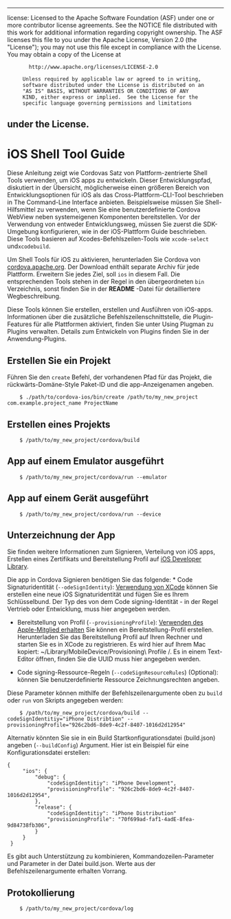 * * *

license: Licensed to the Apache Software Foundation (ASF) under one or more contributor license agreements. See the NOTICE file distributed with this work for additional information regarding copyright ownership. The ASF licenses this file to you under the Apache License, Version 2.0 (the "License"); you may not use this file except in compliance with the License. You may obtain a copy of the License at

           http://www.apache.org/licenses/LICENSE-2.0
    
         Unless required by applicable law or agreed to in writing,
         software distributed under the License is distributed on an
         "AS IS" BASIS, WITHOUT WARRANTIES OR CONDITIONS OF ANY
         KIND, either express or implied.  See the License for the
         specific language governing permissions and limitations
    

## under the License.

# iOS Shell Tool Guide

Diese Anleitung zeigt wie Cordovas Satz von Plattform-zentrierte Shell Tools verwenden, um iOS apps zu entwickeln. Dieser Entwicklungspfad, diskutiert in der Übersicht, möglicherweise einen größeren Bereich von Entwicklungsoptionen für iOS als das Cross-Plattform-CLI-Tool beschrieben in The Command-Line Interface anbieten. Beispielsweise müssen Sie Shell-Hilfsmittel zu verwenden, wenn Sie eine benutzerdefinierte Cordova WebView neben systemeigenen Komponenten bereitstellen. Vor der Verwendung von entweder Entwicklungsweg, müssen Sie zuerst die SDK-Umgebung konfigurieren, wie in der iOS-Plattform Guide beschrieben. Diese Tools basieren auf Xcodes-Befehlszeilen-Tools wie `xcode-select` und`xcodebuild`.

Um Shell Tools für iOS zu aktivieren, herunterladen Sie Cordova von [cordova.apache.org][1]. Der Download enthält separate Archiv für jede Plattform. Erweitern Sie jedes Ziel, soll `ios` in diesem Fall. Die entsprechenden Tools stehen in der Regel in den übergeordneten `bin` Verzeichnis, sonst finden Sie in der **README** -Datei für detailliertere Wegbeschreibung.

 [1]: http://cordova.apache.org

Diese Tools können Sie erstellen, erstellen und Ausführen von iOS-apps. Informationen über die zusätzliche Befehlszeilenschnittstelle, die Plugin-Features für alle Plattformen aktiviert, finden Sie unter Using Plugman zu Plugins verwalten. Details zum Entwickeln von Plugins finden Sie in der Anwendung-Plugins.

## Erstellen Sie ein Projekt

Führen Sie den `create` Befehl, der vorhandenen Pfad für das Projekt, die rückwärts-Domäne-Style Paket-ID und die app-Anzeigenamen angeben.

        $ ./path/to/cordova-ios/bin/create /path/to/my_new_project com.example.project_name ProjectName
    

## Erstellen eines Projekts

        $ /path/to/my_new_project/cordova/build
    

## App auf einem Emulator ausgeführt

        $ /path/to/my_new_project/cordova/run --emulator
    

## App auf einem Gerät ausgeführt

        $ /path/to/my_new_project/cordova/run --device
    

## Unterzeichnung der App

Sie finden weitere Informationen zum Signieren, Verteilung von iOS apps, Erstellen eines Zertifikats und Bereitstellung Profil auf [iOS Developer Library][2].

 [2]: https://developer.apple.com/library/ios/documentation/IDEs/Conceptual/AppDistributionGuide/ConfiguringYourApp/ConfiguringYourApp.html

Die app in Cordova Signieren benötigen Sie das folgende: * Code Signaturidentität (`--odeSignIdentity`): [Verwendung von XCode][3] können Sie erstellen eine neue iOS Signaturidentität und fügen Sie es Ihrem Schlüsselbund. Der Typ des von dem Code signing-Identität - in der Regel Vertrieb oder Entwicklung, muss hier angegeben werden.

 [3]: https://developer.apple.com/library/ios/documentation/IDEs/Conceptual/AppDistributionGuide/MaintainingCertificates/MaintainingCertificates.html#//apple_ref/doc/uid/TP40012582-CH31-SW6

*   Bereitstellung von Profil (`--provisioningProfile`): [Verwenden des Apple-Mitglied erhalten][4] Sie können ein Bereitstellung-Profil erstellen. Herunterladen Sie das Bereitstellung Profil auf Ihren Rechner und starten Sie es in XCode zu registrieren. Es wird hier auf Ihrem Mac kopiert: ~/Library/MobileDevice/Provisioning\ Profile /. Es in einem Text-Editor öffnen, finden Sie die UUID muss hier angegeben werden.

*   Code signing-Ressource-Regeln (`--codeSignResourceRules`) (Optional): können Sie benutzerdefinierte Ressource Zeichnungsrechten angeben.

 [4]: https://developer.apple.com/library/ios/documentation/IDEs/Conceptual/AppDistributionGuide/MaintainingProfiles/MaintainingProfiles.html#//apple_ref/doc/uid/TP40012582-CH30-SW61

Diese Parameter können mithilfe der Befehlszeilenargumente oben zu `build` oder `run` von Skripts angegeben werden:

        $ /path/to/my_new_project/cordova/build --codeSignIdentitiy="iPhone Distribtion" --provisioningProfile="926c2bd6-8de9-4c2f-8407-1016d2d12954" 
    

Alternativ könnten Sie sie in ein Build Startkonfigurationsdatei (build.json) angeben (`--buildConfig`) Argument. Hier ist ein Beispiel für eine Konfigurationsdatei erstellen:

    {
         "ios": {
             "debug": {
                 "codeSignIdentitiy": "iPhone Development",
                 "provisioningProfile": "926c2bd6-8de9-4c2f-8407-1016d2d12954",
             },
             "release": {
                 "codeSignIdentitiy": "iPhone Distribution"
                 "provisioningProfile": "70f699ad-faf1-4adE-8fea-9d84738fb306",
             }
         }
     }
    

Es gibt auch Unterstützung zu kombinieren, Kommandozeilen-Parameter und Parameter in der Datei build.json. Werte aus der Befehlszeilenargumente erhalten Vorrang.

## Protokollierung

        $ /path/to/my_new_project/cordova/log